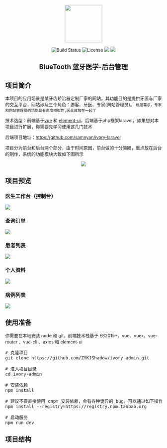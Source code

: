 <p align="center">
<img src="https://schoolgezhi.cn/cdn/img/bluetooth.png" width=120 />
</p>

<p align="center">
<img src="https://camo.githubusercontent.com/b07168720c736b9a308a82f7ba5502f37e491779/68747470733a2f2f696d672e736869656c64732e696f2f636972636c6563692f70726f6a6563742f6769746875622f7675656a732f7675652f6465762e7376673f73616e6974697a653d74727565" alt="Build Status" data-canonical-src="https://img.shields.io/circleci/project/github/vuejs/vue/dev.svg?sanitize=true" style="max-width:100%;">
<img src="https://camo.githubusercontent.com/608dd8517bbaed6004fe246dbbf96f1cfdfd0a32/68747470733a2f2f696d672e736869656c64732e696f2f6e706d2f6c2f7675652e7376673f73616e6974697a653d74727565" alt="License" data-canonical-src="https://img.shields.io/npm/l/vue.svg?sanitize=true" style="max-width:100%;">
<img src="https://img.shields.io/badge/author-shadow%20%26%20samnyan-blue.svg" />
<img src="https://img.shields.io/badge/npm-v3.0.0-orange.svg" />
</p>

<h2 align="center">BlueTooth 蓝牙医学-后台管理</h2>

<h2>项目简介</h2>
<p>本项目的应用场景是某牙齿矫治器定制厂家的网站，其功能目的是提供牙医与厂家的交互平台，网站涉及三个角色：游客、牙医、专家(网站管理员)。
<code>根据需求，专家和网站管理员的功能具有高度相似性,因此就放在一起了</code>

</p>
<p>
技术选型：前端基于<a href="https://github.com/vuejs/vue">vue</a> 和 <a href="https://github.com/ElemeFE/element">element-ui</a>，后端基于php框架laravel，如果想对本项目进行扩展，你需要先学习使用这几门技术
</p>
<p>
后端项目地址：<a href="https://github.com/samnyan/ivory-laravel">https://github.com/samnyan/ivory-laravel</a>
</p>
<p>
项目分为前台和后台两个部分，由于时间原因，前台做的十分简陋，重点放在后台的制作，系统的功能模块大致如下图所示
</p>

<p align="center">
<img src="https://schoolgezhi.cn/cdn/img/BlueToothFunction.png"/>
</p>

<h2>项目预览</h2>
<h3>医生工作台（控制台）</h3>
<p>
  <img src="https://schoolgezhi.cn/cdn/img/dashboard-doctor.jpg"/>
</p>
<h3>查询订单</h3>
<p>
  <img src="https://schoolgezhi.cn/cdn/img/order-table.jpg"/>
</p>
<h3>患者列表</h3>
<p>
  <img src="https://schoolgezhi.cn/cdn/img/patient-doctor.jpg"/>
</p>

<h3>个人资料</h3>
<p>
  <img src="https://schoolgezhi.cn/cdn/img/user-detail.jpg"/>
</p>

<h3>病例列表</h3>
<p>
  <img src="https://schoolgezhi.cn/cdn/img/cases-doctor.jpg"/>
</p>

<h2>使用准备</h2>
<p>

你需要在本地安装 node 和 git。前端技术栈基于 ES2015+、vue、vuex、vue-router 、vue-cli 、axios 和 element-ui
<pre><span class="pl-c"><span class="pl-c">#</span> 克隆项目</span>
git clone https://github.com/ZYKJShadow/ivory-admin.git

<span class="pl-c"><span class="pl-c">#</span> 进入项目目录</span>
<span class="pl-c1">cd</span> ivory-admin

<span class="pl-c"><span class="pl-c">#</span> 安装依赖</span>
npm install

<span class="pl-c"><span class="pl-c">#</span> 建议不要直接使用 cnpm 安装依赖，会有各种诡异的 bug。可以通过如下操作解决 npm 下载速度慢的问题</span>
npm install --registry=https://registry.npm.taobao.org

<span class="pl-c"><span class="pl-c">#</span> 启动服务</span>
npm run dev</pre>
</p>

<h2>项目结构</h2>

